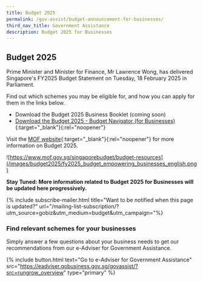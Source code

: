 ```yaml
---
title: Budget 2025
permalink: /gov-assist/budget-announcement-for-businesses/
third_nav_title: Government Assistance
description: Budget 2025 for Businesses
---
```


## Budget 2025

Prime Minister and Minister for Finance, Mr Lawrence Wong, has delivered Singapore's FY2025 Budget Statement on Tuesday, 18 February 2025 in Parliament.

Find out which schemes you may be eligible for, and how you can apply for them in the links below.

- Download the Budget 2025 Business Booklet (coming soon)
- [Download the Budget 2025 - Budget Navigator (for Businesses)](/images/budget2025/Key%20Budget%202025%20Measures%20for%20Businesses.pdf){:target="_blank"}{:rel="noopener"}

Visit the [MOF website](https://www.mof.gov.sg/singaporebudget){:target="_blank"}{:rel="noopener"} for more information on Budget 2025.

<!-- accordions=site.data.acc078a-budget2024 -->
![https://www.mof.gov.sg/singaporebudget/budget-resources](/images/budget2025/fy2025_budget_empowering_businesses_english.png)

<b>Stay Tuned: More information related to Budget 2025 for Businesses will be updated here progressively.</b>

{% include subscribe-mailer.html title="Want to be notified when this page is updated?" url="/mailing-list-subscription/?utm_source=gobiz&utm_medium=budget&utm_campaign="%}

### Find relevant schemes for your businesses

Simply answer a few questions about your business needs to get our recommendations from our e-Adviser for Government Assistance.

{% include button.html text="Go to e-Adviser for Government Assistance" src="https://eadviser.gobusiness.gov.sg/govassist/?src=rungrow_overview" type="primary" %}

<script src="/jquery/jquery.min.js"></script>
<script src="/jquery/bp-menu-new-tab.js"></script>
